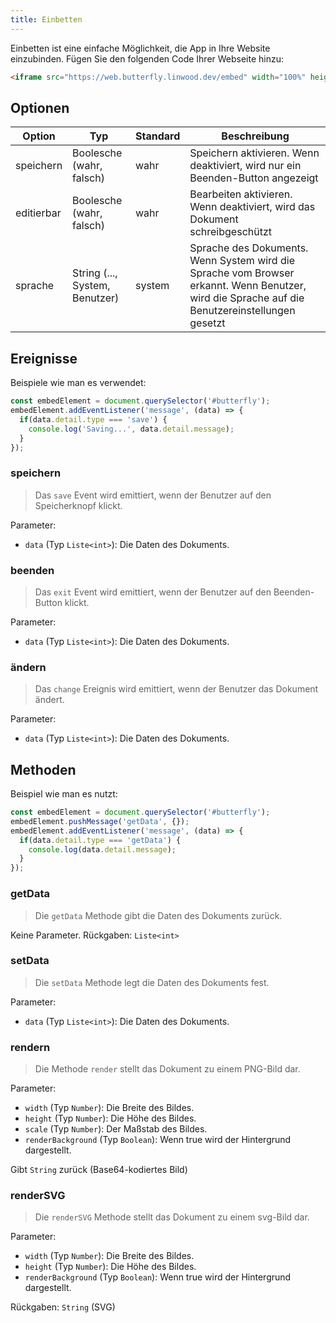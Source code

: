 ```yaml
---
title: Einbetten
---
```


Einbetten ist eine einfache Möglichkeit, die App in Ihre Website einzubinden.
Fügen Sie den folgenden Code Ihrer Webseite hinzu:

```html
<iframe src="https://web.butterfly.linwood.dev/embed" width="100%" height="500px" allowtransparency="true"></iframe>
```

## Optionen

| Option     | Typ                                                                                               | Standard | Beschreibung                                                                                                                                                                   |
| ---------- | ------------------------------------------------------------------------------------------------- | -------- | ------------------------------------------------------------------------------------------------------------------------------------------------------------------------------ |
| speichern  | Boolesche (wahr, falsch)                                                       | wahr     | Speichern aktivieren. Wenn deaktiviert, wird nur ein Beenden-Button angezeigt                                                                                  |
| editierbar | Boolesche (wahr, falsch)                                                       | wahr     | Bearbeiten aktivieren. Wenn deaktiviert, wird das Dokument schreibgeschützt                                                                                    |
| sprache    | String (..., System, Benutzer) | system   | Sprache des Dokuments. Wenn System wird die Sprache vom Browser erkannt. Wenn Benutzer, wird die Sprache auf die Benutzereinstellungen gesetzt |

## Ereignisse

Beispiele wie man es verwendet:

```javascript
const embedElement = document.querySelector('#butterfly');
embedElement.addEventListener('message', (data) => {
  if(data.detail.type === 'save') {
    console.log('Saving...', data.detail.message);
  }
});
```

### speichern

> Das `save` Event wird emittiert, wenn der Benutzer auf den Speicherknopf klickt.

Parameter:

- `data` (Typ `Liste<int>`): Die Daten des Dokuments.

### beenden

> Das `exit` Event wird emittiert, wenn der Benutzer auf den Beenden-Button klickt.

Parameter:

- `data` (Typ `Liste<int>`): Die Daten des Dokuments.

### ändern

> Das `change` Ereignis wird emittiert, wenn der Benutzer das Dokument ändert.

Parameter:

- `data` (Typ `Liste<int>`): Die Daten des Dokuments.

## Methoden

Beispiel wie man es nutzt:

```javascript
const embedElement = document.querySelector('#butterfly');
embedElement.pushMessage('getData', {});
embedElement.addEventListener('message', (data) => {
  if(data.detail.type === 'getData') {
    console.log(data.detail.message);
  }
});
```

### getData

> Die `getData` Methode gibt die Daten des Dokuments zurück.

Keine Parameter.
Rückgaben: `Liste<int>`

### setData

> Die `setData` Methode legt die Daten des Dokuments fest.

Parameter:

- `data` (Typ `Liste<int>`): Die Daten des Dokuments.

### rendern

> Die Methode `render` stellt das Dokument zu einem PNG-Bild dar.

Parameter:

- `width` (Typ `Number`): Die Breite des Bildes.
- `height` (Typ `Number`): Die Höhe des Bildes.
- `scale` (Typ `Number`): Der Maßstab des Bildes.
- `renderBackground` (Typ `Boolean`): Wenn true wird der Hintergrund dargestellt.

Gibt `String` zurück (Base64-kodiertes Bild)

### renderSVG

> Die `renderSVG` Methode stellt das Dokument zu einem svg-Bild dar.

Parameter:

- `width` (Typ `Number`): Die Breite des Bildes.
- `height` (Typ `Number`): Die Höhe des Bildes.
- `renderBackground` (Typ `Boolean`): Wenn true wird der Hintergrund dargestellt.

Rückgaben: `String` (SVG)
